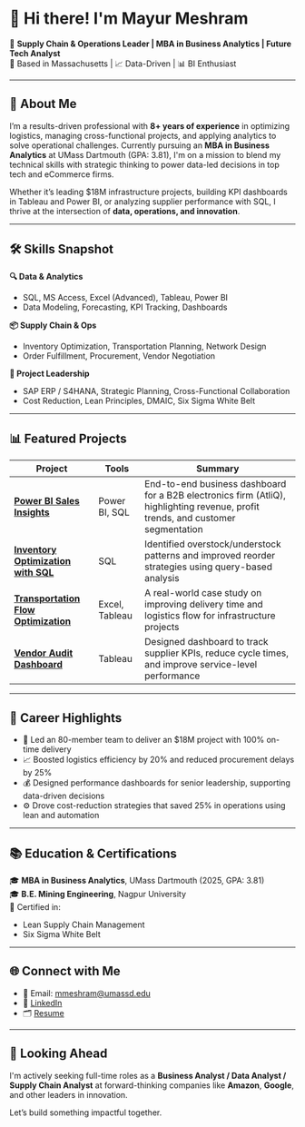 # 👋 Hi there! I'm Mayur Meshram

🎯 **Supply Chain & Operations Leader | MBA in Business Analytics | Future Tech Analyst**  
📍 Based in Massachusetts | 📈 Data-Driven | 📊 BI Enthusiast 

---

## 🧭 About Me

I’m a results-driven professional with **8+ years of experience** in optimizing logistics, managing cross-functional projects, and applying analytics to solve operational challenges. Currently pursuing an **MBA in Business Analytics** at UMass Dartmouth (GPA: 3.81), I'm on a mission to blend my technical skills with strategic thinking to power data-led decisions in top tech and eCommerce firms.

Whether it’s leading $18M infrastructure projects, building KPI dashboards in Tableau and Power BI, or analyzing supplier performance with SQL, I thrive at the intersection of **data, operations, and innovation**.

---

## 🛠️ Skills Snapshot

**🔍 Data & Analytics**
- SQL, MS Access, Excel (Advanced), Tableau, Power BI  
- Data Modeling, Forecasting, KPI Tracking, Dashboards

**📦 Supply Chain & Ops**
- Inventory Optimization, Transportation Planning, Network Design  
- Order Fulfillment, Procurement, Vendor Negotiation

**🚀 Project Leadership**
- SAP ERP / S4HANA, Strategic Planning, Cross-Functional Collaboration  
- Cost Reduction, Lean Principles, DMAIC, Six Sigma White Belt

---

## 📊 Featured Projects

| Project | Tools | Summary |
|--------|-------|---------|
| [**Power BI Sales Insights**](https://github.com/mayurmeshram/PowerBI-SalesInsights-AtliQ) | Power BI, SQL | End-to-end business dashboard for a B2B electronics firm (AtliQ), highlighting revenue, profit trends, and customer segmentation |
| [**Inventory Optimization with SQL**](https://github.com/mayurmeshram/SQL-Projects/blob/main/Inventory_Optimization.sql) | SQL | Identified overstock/understock patterns and improved reorder strategies using query-based analysis |
| [**Transportation Flow Optimization**](https://github.com/mayurmeshram/Case-Studies) | Excel, Tableau | A real-world case study on improving delivery time and logistics flow for infrastructure projects |
| [**Vendor Audit Dashboard**](https://github.com/mayurmeshram/Tableau-Vendor-KPI) | Tableau | Designed dashboard to track supplier KPIs, reduce cycle times, and improve service-level performance |

---

## 🧠 Career Highlights

- 🧩 Led an 80-member team to deliver an $18M project with 100% on-time delivery
- 📈 Boosted logistics efficiency by 20% and reduced procurement delays by 25%
- 💰 Designed performance dashboards for senior leadership, supporting data-driven decisions
- ⚙️ Drove cost-reduction strategies that saved 25% in operations using lean and automation

---

## 📚 Education & Certifications

🎓 **MBA in Business Analytics**, UMass Dartmouth (2025, GPA: 3.81)  
🎓 **B.E. Mining Engineering**, Nagpur University  
📜 Certified in:  
- Lean Supply Chain Management  
- Six Sigma White Belt  

---

## 🌐 Connect with Me

- 📧 Email: mmeshram@umassd.edu  
- 💼 [LinkedIn](https://www.linkedin.com/in/mayur-meshram9)  
- 🗂 [Resume](https://github.com/mayurmeshram/Resume-and-Certifications)  

---

## 🚀 Looking Ahead

I'm actively seeking full-time roles as a **Business Analyst / Data Analyst / Supply Chain Analyst** at forward-thinking companies like **Amazon**, **Google**, and other leaders in innovation.

Let’s build something impactful together.
